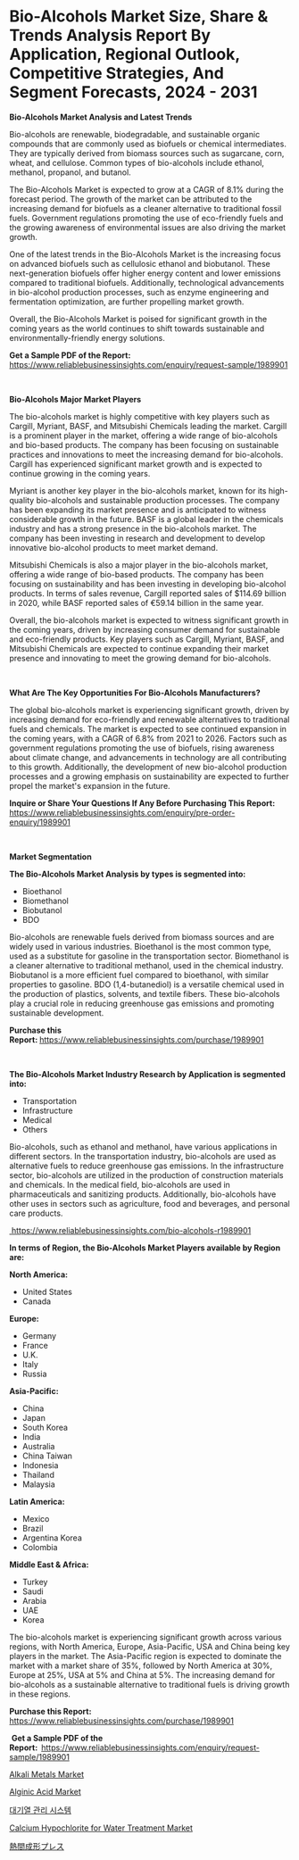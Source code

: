 <p><h1>Bio-Alcohols Market Size, Share & Trends Analysis Report By Application, Regional Outlook, Competitive Strategies, And Segment Forecasts, 2024 - 2031</h1></p><p><strong>Bio-Alcohols Market Analysis and Latest Trends</strong></p>
<p><p>Bio-alcohols are renewable, biodegradable, and sustainable organic compounds that are commonly used as biofuels or chemical intermediates. They are typically derived from biomass sources such as sugarcane, corn, wheat, and cellulose. Common types of bio-alcohols include ethanol, methanol, propanol, and butanol.</p><p>The Bio-Alcohols Market is expected to grow at a CAGR of 8.1% during the forecast period. The growth of the market can be attributed to the increasing demand for biofuels as a cleaner alternative to traditional fossil fuels. Government regulations promoting the use of eco-friendly fuels and the growing awareness of environmental issues are also driving the market growth.</p><p>One of the latest trends in the Bio-Alcohols Market is the increasing focus on advanced biofuels such as cellulosic ethanol and biobutanol. These next-generation biofuels offer higher energy content and lower emissions compared to traditional biofuels. Additionally, technological advancements in bio-alcohol production processes, such as enzyme engineering and fermentation optimization, are further propelling market growth.</p><p>Overall, the Bio-Alcohols Market is poised for significant growth in the coming years as the world continues to shift towards sustainable and environmentally-friendly energy solutions.</p></p>
<p><strong>Get a Sample PDF of the Report:&nbsp;</strong> <a href="https://www.reliablebusinessinsights.com/enquiry/request-sample/1989901">https://www.reliablebusinessinsights.com/enquiry/request-sample/1989901</a></p>
<p>&nbsp;</p>
<p><strong>Bio-Alcohols Major Market Players</strong></p>
<p><p>The bio-alcohols market is highly competitive with key players such as Cargill, Myriant, BASF, and Mitsubishi Chemicals leading the market. Cargill is a prominent player in the market, offering a wide range of bio-alcohols and bio-based products. The company has been focusing on sustainable practices and innovations to meet the increasing demand for bio-alcohols. Cargill has experienced significant market growth and is expected to continue growing in the coming years.</p><p>Myriant is another key player in the bio-alcohols market, known for its high-quality bio-alcohols and sustainable production processes. The company has been expanding its market presence and is anticipated to witness considerable growth in the future. BASF is a global leader in the chemicals industry and has a strong presence in the bio-alcohols market. The company has been investing in research and development to develop innovative bio-alcohol products to meet market demand.</p><p>Mitsubishi Chemicals is also a major player in the bio-alcohols market, offering a wide range of bio-based products. The company has been focusing on sustainability and has been investing in developing bio-alcohol products. In terms of sales revenue, Cargill reported sales of $114.69 billion in 2020, while BASF reported sales of €59.14 billion in the same year.</p><p>Overall, the bio-alcohols market is expected to witness significant growth in the coming years, driven by increasing consumer demand for sustainable and eco-friendly products. Key players such as Cargill, Myriant, BASF, and Mitsubishi Chemicals are expected to continue expanding their market presence and innovating to meet the growing demand for bio-alcohols.</p></p>
<p>&nbsp;</p>
<p><strong>What Are The Key Opportunities For Bio-Alcohols Manufacturers?</strong></p>
<p><p>The global bio-alcohols market is experiencing significant growth, driven by increasing demand for eco-friendly and renewable alternatives to traditional fuels and chemicals. The market is expected to see continued expansion in the coming years, with a CAGR of 6.8% from 2021 to 2026. Factors such as government regulations promoting the use of biofuels, rising awareness about climate change, and advancements in technology are all contributing to this growth. Additionally, the development of new bio-alcohol production processes and a growing emphasis on sustainability are expected to further propel the market's expansion in the future.</p></p>
<p><strong>Inquire or Share Your Questions If Any Before Purchasing This Report:</strong> <a href="https://www.reliablebusinessinsights.com/enquiry/pre-order-enquiry/1989901">https://www.reliablebusinessinsights.com/enquiry/pre-order-enquiry/1989901</a></p>
<p>&nbsp;</p>
<p><strong>Market Segmentation</strong></p>
<p><strong>The Bio-Alcohols Market Analysis by types is segmented into:</strong></p>
<p><ul><li>Bioethanol</li><li>Biomethanol</li><li>Biobutanol</li><li>BDO</li></ul></p>
<p><p>Bio-alcohols are renewable fuels derived from biomass sources and are widely used in various industries. Bioethanol is the most common type, used as a substitute for gasoline in the transportation sector. Biomethanol is a cleaner alternative to traditional methanol, used in the chemical industry. Biobutanol is a more efficient fuel compared to bioethanol, with similar properties to gasoline. BDO (1,4-butanediol) is a versatile chemical used in the production of plastics, solvents, and textile fibers. These bio-alcohols play a crucial role in reducing greenhouse gas emissions and promoting sustainable development.</p></p>
<p><strong>Purchase this Report:&nbsp;</strong><a href="https://www.reliablebusinessinsights.com/purchase/1989901">https://www.reliablebusinessinsights.com/purchase/1989901</a></p>
<p>&nbsp;</p>
<p><strong>The Bio-Alcohols Market Industry Research by Application is segmented into:</strong></p>
<p><ul><li>Transportation</li><li>Infrastructure</li><li>Medical</li><li>Others</li></ul></p>
<p><p>Bio-alcohols, such as ethanol and methanol, have various applications in different sectors. In the transportation industry, bio-alcohols are used as alternative fuels to reduce greenhouse gas emissions. In the infrastructure sector, bio-alcohols are utilized in the production of construction materials and chemicals. In the medical field, bio-alcohols are used in pharmaceuticals and sanitizing products. Additionally, bio-alcohols have other uses in sectors such as agriculture, food and beverages, and personal care products.</p></p>
<p><a href="https://www.reliablebusinessinsights.com/bio-alcohols-r1989901">&nbsp;https://www.reliablebusinessinsights.com/bio-alcohols-r1989901</a></p>
<p><strong>In terms of Region, the Bio-Alcohols Market Players available by Region are:</strong></p>
<p>
    <p> <strong> North America: </strong>
        <ul>
            <li>United States</li>
            <li>Canada</li>
        </ul>
        </p> 
    <p> <strong> Europe: </strong>
        <ul>
            <li>Germany</li>
            <li>France</li>
            <li>U.K.</li>
            <li>Italy</li>
            <li>Russia</li>
        </ul>
        </p> 
    <p> <strong> Asia-Pacific: </strong>
        <ul>
            <li>China</li>
            <li>Japan</li>
            <li>South Korea</li>
            <li>India</li>
            <li>Australia</li>
            <li>China Taiwan</li>
            <li>Indonesia</li>
            <li>Thailand</li>
            <li>Malaysia</li>
        </ul>
        </p> 
    <p> <strong> Latin America: </strong>
        <ul>
            <li>Mexico</li>
            <li>Brazil</li>
            <li>Argentina Korea</li>
            <li>Colombia</li>
        </ul>
        </p> 
    <p> <strong> Middle East & Africa: </strong>
        <ul>
            <li>Turkey</li>
            <li>Saudi</li>
            <li>Arabia</li>
            <li>UAE</li>
            <li>Korea</li>
        </ul>
    </p>
    </p>
<p><p>The bio-alcohols market is experiencing significant growth across various regions, with North America, Europe, Asia-Pacific, USA and China being key players in the market. The Asia-Pacific region is expected to dominate the market with a market share of 35%, followed by North America at 30%, Europe at 25%, USA at 5% and China at 5%. The increasing demand for bio-alcohols as a sustainable alternative to traditional fuels is driving growth in these regions.</p></p>
<p><strong>Purchase this Report: </strong><a href="https://www.reliablebusinessinsights.com/purchase/1989901">https://www.reliablebusinessinsights.com/purchase/1989901</a></p>
<p>&nbsp;<strong>Get a Sample PDF of the Report:&nbsp;&nbsp;</strong><a href="https://www.reliablebusinessinsights.com/enquiry/request-sample/1989901">https://www.reliablebusinessinsights.com/enquiry/request-sample/1989901</a></p>
<p><strong></strong></p>
<p><p><a href="https://github.com/flower89678/Market-Research-Report-List-1/blob/main/alkali-metals-market.md">Alkali Metals Market</a></p><p><a href="https://medium.com/@kstephenurdes435/alginic-acid-market-share-market-analysis-growth-trends-forecasts-for-period-from-2024-90bcae704cc1">Alginic Acid Market</a></p><p><a href="https://github.com/nicholasellison0076890/Market-Research-Report-List-2/blob/main/11398379759.md">대기열 관리 시스템</a></p><p><a href="https://medium.com/@belaayi865/calcium-hypochlorite-for-water-treatment-market-overview-global-market-trends-and-future-prospects-47a3a648841a">Calcium Hypochlorite for Water Treatment Market</a></p><p><a href="https://github.com/ycmtqqhvk3273/Market-Research-Report-List-3/blob/main/26871335443.md">熱間成形プレス</a></p></p>